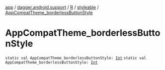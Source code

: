 [app](../../../index.md) / [dagger.android.support](../../index.md) / [R](../index.md) / [styleable](index.md) / [AppCompatTheme_borderlessButtonStyle](./-app-compat-theme_borderless-button-style.md)

# AppCompatTheme_borderlessButtonStyle

`static val AppCompatTheme_borderlessButtonStyle: `[`Int`](https://kotlinlang.org/api/latest/jvm/stdlib/kotlin/-int/index.html)
`static val AppCompatTheme_borderlessButtonStyle: `[`Int`](https://kotlinlang.org/api/latest/jvm/stdlib/kotlin/-int/index.html)